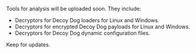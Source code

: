 Tools for analysis will be uploaded soon. They include:
- Decryptors for Decoy Dog loaders for Linux and Windows.
- Decryptors for encrypted Decoy Dog payloads for Linux and Windows.
- Decryptors for Decoy Dog dynamic configuration files.

Keep for updates.
